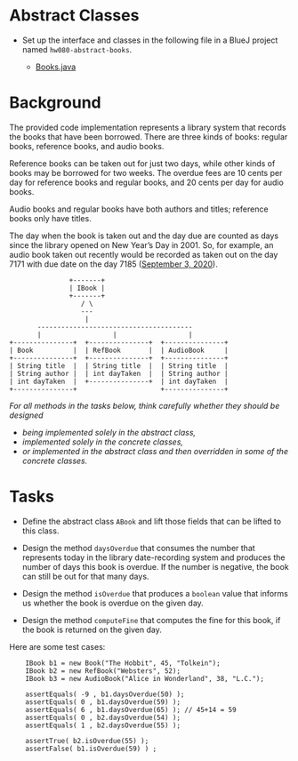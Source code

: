 # Abstract Classes

- Set up the interface and classes in the following file in a BlueJ project named `hw080-abstract-books`.

    - [Books.java](Books.java)

# Background

The provided code implementation represents a library system that records the books that have been borrowed. There are three kinds of books: regular books, reference books, and audio books.

Reference books can be taken out for just two days, while other kinds of books may be borrowed for two weeks. The overdue fees are 10 cents per day for reference books and regular books, and 20 cents per day for audio books.

Audio books and regular books have both authors and titles; reference books only have titles.

The day when the book is taken out and the day due are counted as days since the library opened on New Year’s Day in 2001. So, for example, an audio book taken out recently would be recorded as taken out on the day 7171 with due date on the day 7185 ([September 3, 2020](http://google.com/search?q=days%20since%20january%201,%202001)).


```
               +-------+
               | IBook |
               +-------+
                  / \
                  ---
                   |
       ---------------------------------------
       |                  |                  |
+---------------+  +---------------+  +---------------+
| Book          |  | RefBook       |  | AudioBook     |
+---------------+  +---------------+  +---------------+
| String title  |  | String title  |  | String title  |
| String author |  | int dayTaken  |  | String author |
| int dayTaken  |  +---------------+  | int dayTaken  |
+---------------+                     +---------------+
```




*For all methods in the tasks below, think carefully whether they should be designed*
- *being implemented solely in the abstract class,*
- *implemented solely in the concrete classes,*
- *or implemented in the abstract class and then overridden in some of the concrete classes.*


# Tasks

- Define the abstract class `ABook` and lift those fields that can be lifted to this class.

- Design the method `daysOverdue` that consumes the number that represents today in the library date-recording system and produces the number of days this book is overdue. If the number is negative, the book can still be out for that many days.

- Design the method `isOverdue` that produces a `boolean` value that informs us whether the book is overdue on the given day.

- Design the method `computeFine` that computes the fine for this book, if the book is returned on the given day.



Here are some test cases:

```
	IBook b1 = new Book("The Hobbit", 45, "Tolkein");
	IBook b2 = new RefBook("Websters", 52);
	IBook b3 = new AudioBook("Alice in Wonderland", 38, "L.C.");
	
    assertEquals( -9 , b1.daysOverdue(50) );
    assertEquals( 0 , b1.daysOverdue(59) );
    assertEquals( 6 , b1.daysOverdue(65) ); // 45+14 = 59
    assertEquals( 0 , b2.daysOverdue(54) );
    assertEquals( 1 , b2.daysOverdue(55) );
    
    assertTrue( b2.isOverdue(55) );
    assertFalse( b1.isOverdue(59) ) ;
```
